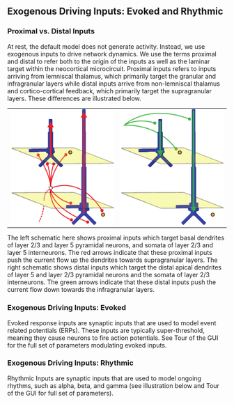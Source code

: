 ## Exogenous Driving Inputs: Evoked and Rhythmic ##

### Proximal vs. Distal Inputs ###
At rest, the default model does not generate activity. Instead, we use exogenous inputs to drive network dynamics. We use the terms proximal and distal to refer both to the origin of the inputs as well as the laminar target within the neocortical microcircuit. Proximal inputs refers to inputs arriving from lemniscal thalamus, which primarily target the granular and infragranular layers while distal inputs arrive from non-lemniscal thalamus and cortico-cortical feedback, which primarily target the supragranular layers. These differences are illustrated below.

<div class="stylefig">
  <table>
    <tr>
    <td>
      <a href="https://raw.githubusercontent.com/jonescompneurolab/hnn-under_the_hood/master/html-styling/images/prox-drive.png?token=AFRQR6AU7A3IM2S25AL3BO262UV6A">
        <img class="imgcenter100" src="https://raw.githubusercontent.com/jonescompneurolab/hnn-under_the_hood/master/html-styling/images/prox-drive.png?token=AFRQR6AU7A3IM2S25AL3BO262UV6A" alt="image25"/>
      </a>
    </td>
      <td>
        <a href="https://raw.githubusercontent.com/jonescompneurolab/hnn-under_the_hood/master/html-styling/images/dist-drive.png?token=AFRQR6HBPSOMRAOS73W5FXK62UVYC">
          <img class="imgcenter100" src="https://raw.githubusercontent.com/jonescompneurolab/hnn-under_the_hood/master/html-styling/images/dist-drive.png?token=AFRQR6HBPSOMRAOS73W5FXK62UVYC" alt="image17"/>
        </a>
      </td>
    </tr>
  </table>
</div>

The left schematic here shows proximal inputs which target basal dendrites of layer 2/3 and layer 5 pyramidal neurons, and somata of layer 2/3 and layer 5 interneurons. The red arrows indicate that these proximal inputs push the current flow up the dendrites towards supragranular layers. The right schematic shows distal inputs which target the distal apical dendrites of layer 5 and layer 2/3 pyramidal neurons and the somata of layer 2/3 interneurons. The green arrows indicate that these distal inputs push the current flow down towards the infragranular layers.

### Exogenous Driving Inputs: Evoked ###

Evoked response inputs are synaptic inputs that are used to model event related potentials (ERPs). These inputs are typically super-threshold, meaning they cause neurons to fire action potentials. See Tour of the GUI for the full set of parameters modulating evoked inputs.


### Exogenous Driving Inputs: Rhythmic ###

Rhythmic Inputs are synaptic inputs that are used to model ongoing rhythms, such as alpha, beta, and gamma (see illustration below and Tour of the GUI for full set of parameters).


<br><br>
